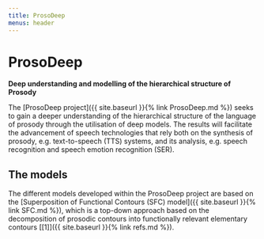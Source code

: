 ```yaml
---
title: ProsoDeep
menus: header
---
```

# ProsoDeep
**Deep understanding and modelling of the hierarchical structure of Prosody**

The [ProsoDeep project]({{ site.baseurl }}{% link ProsoDeep.md %})
seeks to gain a deeper understanding of the hierarchical structure of the language of prosody through the utilisation of deep models.
The results will facilitate the advancement of speech technologies that rely both on the synthesis of prosody, e.g. text-to-speech (TTS) systems, and its analysis, e.g. speech recognition and speech emotion recognition (SER).

## The models

The different models developed within the ProsoDeep project are based on the [Superposition of Functional Contours (SFC) model]({{ site.baseurl }}{% link SFC.md %}), which is a top-down approach based on the decomposition of prosodic contours into functionally relevant elementary contours [\[1\]]({{ site.baseurl }}{% link refs.md %}).
